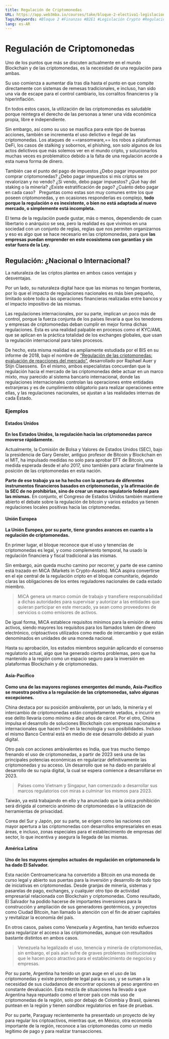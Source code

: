 ```yaml
---
title: Regulación de Criptomonedas
URL: https://app.web3mba.io/courses/take/bloque-2-electiva1-legislacion-en-cripto/texts/38191027-el1-01-regulacion-de-criptomonedas
Tags/Keywords: #Bloque 2 #Finanzas #B2E1 #Legislación Crypto #Regulación de Criptomonedas #Regulacion
lang: es-AR
---
```

# Regulación de Criptomonedas
Uno de los puntos que más se discuten actualmente en el mundo Blockchain y de las criptomonedas, es la necesidad de una regulación para ambas.

Su uso comienza a aumentar día tras día hasta el punto en que compite directamente con sistemas de remesas tradicionales, e incluso, han sido una vía de escape para el control cambiario, los corralitos financieros y la hiperinflación. 

En todos estos casos, la utilización de las criptomonedas es saludable porque reintegra el derecho de las personas a tener una vida económica propia, libre e independiente. 

Sin embargo, así como su uso se masifica para este tipo de buenas acciones, también se incrementa el uso delictivo e ilegal de las criptomonedas. Los ataques de ==ransomware,== los robos a plataformas DeFi, los casos de stalking y sobornos, el phishing, son solo algunos de los actos delictivos que más solemos ver en el mundo cripto, y solucionarlos muchas veces es problemático debido a la falta de una regulación acorde a esta nueva forma de dinero. 

También cae el punto del pago de impuestos ¿Debo pagar impuestos por comprar criptomonedas? ¿Debo pagar impuestos si mis criptos se revalorizan y no vendo? ¿Si vendo, debo pagar impuestos? ¿Qué hay del staking o la minería? ¿Existe estratificación de pago? ¿Cuánto debo pagar en cada caso?   Preguntas como estas son muy comunes entre los que poseen criptomonedas, y en ocasiones responderlas es complejo, **todo porque la regulación o es inexistente, o bien no está adaptada al nuevo mercado, o simplemente está incompleta.**  

El tema de la regulación puede gustar, más o menos, dependiendo de cuan libertario o anárquico se sea, pero la realidad es que vivimos en una sociedad con un conjunto de reglas, reglas que nos permiten organizarnos y eso es algo que se hace necesario en las criptomonedas, para que **las empresas puedan emprender en este ecosistema con garantías y sin estar fuera de la Ley.** 

## Regulación:  ¿Nacional o Internacional?
La naturaleza de las criptos plantea en ambos casos ventajas y desventajas. 

Por un lado, su naturaleza digital hace que las mismas no tengan fronteras, por lo que el impacto de regulaciones nacionales es más bien pequeño, limitado sobre todo a las operaciones financieras realizadas entre bancos y el impacto impositivo de las mismas. 

Las regulaciones internacionales, por su parte, implican un poco más de control, porque la fuerza conjunta de los países llevaría a que los tenedores y empresas de criptomonedas deban cumplir en mejor forma dichas regulaciones. Esta es una realidad palpable en procesos como el KYC/AML que se aplican en la práctica totalidad de los exchanges globales, que usan la regulación internacional para tales procesos. 

De hecho, esta misma realidad es ampliamente estudiada por el BIS en su informe de 2018, bajo el nombre de [“Regulación de las criptomonedas: evaluación de reacciones del mercado”](https://www.bis.org/publ/qtrpdf/r_qt1809f_es.pdf), desarrollado por Raphael Auer y Stijn Claessens.  En el mismo, ambos especialistas concuerdan que la regulación hacia el mercado de las criptomonedas debe actuar en un marco mixto, muy parecido al sistema bancario internacional, donde las regulaciones internacionales controlan las operaciones entre entidades extranjeras y es de cumplimiento obligatorio para realizar operaciones entre ellas, y las regulaciones nacionales, se ajustan a las realidades internas de cada Estado.

### Ejemplos
#### Estados Unidos
**En los Estados Unidos, la regulación hacia las criptomonedas parece moverse rápidamente.** 

Actualmente, la Comisión de Bolsa y Valores de Estados Unidos (SEC), bajo la presidencia de Gary Gensler, antiguo profesor de Bitcoin y Blockchain en el MIT, ha impulsado medidas no solo para aprobar EFT de Bitcoin, una medida esperada desde el año 2017, sino también para aclarar finalmente la posición de las criptomonedas en esta nación. 

**Parte de ese trabajo ya se ha hecho con la apertura de diferentes instrumentos financieros basados en criptomonedas, y la afirmación de la SEC de no prohibirlas, sino de crear un marco regulatorio federal para las mismas.** En conjunto, el Congreso de Estados Unidos también mantiene abierto el debate sobre la regulación de bitcoin y varios estados ya tienen regulaciones locales positivas hacia las criptomonedas. 

#### Unión Europea
**La Unión Europea, por su parte, tiene grandes avances en cuanto a la regulación de criptomonedas.** 

En primer lugar, el bloque reconoce que el uso y tenencias de criptomonedas es legal, y como complemento temporal, ha usado la regulación financiera y fiscal tradicional a las mismas. 

Sin embargo, aún queda mucho camino por recorrer, y parte de ese camino está trazado en MiCA (Markets in Crypto-Assets). MiCA aspira convertirse en el eje central de la regulación cripto en el bloque comunitario, dejando claras las obligaciones de los entes reguladores nacionales de cada estado miembro. 

> MiCA genera un marco común de trabajo y transfiere responsabilidad a dichas autoridades para supervisar y autorizar a las entidades que quieran participar en este mercado, ya sean como proveedores de servicios o como emisores de activos.

De igual forma, MiCA establece requisitos mínimos para la emisión de estos activos, siendo mayores los requisitos para los llamados token de dinero electrónico, criptoactivos utilizados como medio de intercambio y que están denominados en unidades de una moneda nacional.

Hasta su aprobación, los estados miembros seguirán aplicando el consenso regulatorio actual, algo que ha generado ciertos problemas, pero que ha mantenido a la región como un espacio seguro para la inversión en plataformas Blockchain y de criptomonedas. 

#### Asia-Pacífico
**Como una de las mayores regiones emergentes del mundo, Asia-Pacífico se muestra positiva a la regulación de las criptomonedas, salvo algunas excepciones.** 

China destaca por su posición ambivalente, por un lado, la minería y el intercambio de criptomonedas están completamente vetados, e incurrir en ese delito llevaría como mínimo a diez años de cárcel. Por el otro, China impulsa el desarrollo de soluciones Blockchain con empresas nacionales e internacionales que hacen I+D en la tecnología y sus posibilidades. Incluso el mismo Banco Central está en medio de ese desarrollo debido al yuan digital.

Otro país con acciones ambivalentes es India, que tras mucho tiempo frenando el uso de criptomonedas, a partir de 2023 será una de las principales potencias económicas en regularizar definitivamente las criptomonedas y su acceso. Un desarrollo que se ha dado en paralelo al desarrollo de su rupia digital, la cual se espera comience a desarrollarse en 2023. 

  

> Países como Vietnam y Singapur, han comenzado a desarrollar sus marcos regulatorios con miras a culminar los mismos para 2023.

Taiwán, ya está trabajando en ello y ha anunciado que la única prohibición será dirigida al comercio anónimo de criptomonedas o la utilización de herramientas de privacidad. 

Corea del Sur y Japón, por su parte, se erigen como las naciones con mayor apertura a las criptomonedas con desarrollos empresariales en esas áreas, e incluso, zonas especiales para el establecimiento de empresas del sector, lo que incentiva y asegura la llegada de las mismas. 

#### América Latina
**Uno de los mayores ejemplos actuales de regulación en criptomoneda lo ha dado El Salvador.** 

Esta nación Centroamericana ha convertido a Bitcoin en una moneda de curso legal y abierto sus puertas para la inversión y desarrollo de todo tipo de iniciativas en criptomonedas. Desde granjas de minería, sistemas y pasarelas de pago, exchanges, y cualquier otro tipo de actividad empresarial relacionada con Blockchain y criptomonedas. Como resultado, El Salvador ha podido hacerse de importantes inversiones para la construcción y ampliación de sus generadores geotérmicos, y proyectos como Ciudad Bitcoin, han llamado la atención con el fin de atraer capitales y revitalizar la economía del país. 

En otros casos, países como Venezuela y Argentina, han tenido esfuerzos para regularizar el acceso a las criptomonedas, aunque con resultados bastante distintos en ambos casos. 

> Venezuela ha legalizado el uso, tenencia y minería de criptomonedas, sin embargo, el país aún sufre de graves problemas institucionales que le hacen poco atractivo para el establecimiento de negocios y empresas.

Por su parte, Argentina ha tenido un gran auge en el uso de las criptomonedas y existe precedente legal para su uso, y se suman a la necesidad de sus ciudadanos de encontrar opciones al peso argentino en constante devaluación. Esta mezcla de situaciones ha llevado a que Argentina haya repuntado como el tercer país con más uso de criptomonedas de la región, solo por debajo de Colombia y Brasil, quienes puntean en la región y tienen _sandbox_ regulatorios en fase de pruebas. 

Por su parte, Paraguay recientemente ha presentado un proyecto de ley para regular los criptoactivos, mientras que, en México, otra economía importante de la región, reconoce a las criptomonedas como un medio legítimo de pago y para realizar transacciones.